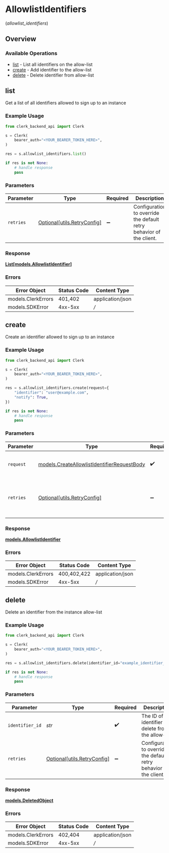 # AllowlistIdentifiers
(*allowlist_identifiers*)

## Overview

### Available Operations

* [list](#list) - List all identifiers on the allow-list
* [create](#create) - Add identifier to the allow-list
* [delete](#delete) - Delete identifier from allow-list

## list

Get a list of all identifiers allowed to sign up to an instance

### Example Usage

```python
from clerk_backend_api import Clerk

s = Clerk(
    bearer_auth="<YOUR_BEARER_TOKEN_HERE>",
)

res = s.allowlist_identifiers.list()

if res is not None:
    # handle response
    pass

```

### Parameters

| Parameter                                                           | Type                                                                | Required                                                            | Description                                                         |
| ------------------------------------------------------------------- | ------------------------------------------------------------------- | ------------------------------------------------------------------- | ------------------------------------------------------------------- |
| `retries`                                                           | [Optional[utils.RetryConfig]](../../models/utils/retryconfig.md)    | :heavy_minus_sign:                                                  | Configuration to override the default retry behavior of the client. |

### Response

**[List[models.AllowlistIdentifier]](../../models/.md)**

### Errors

| Error Object       | Status Code        | Content Type       |
| ------------------ | ------------------ | ------------------ |
| models.ClerkErrors | 401,402            | application/json   |
| models.SDKError    | 4xx-5xx            | */*                |


## create

Create an identifier allowed to sign up to an instance

### Example Usage

```python
from clerk_backend_api import Clerk

s = Clerk(
    bearer_auth="<YOUR_BEARER_TOKEN_HERE>",
)

res = s.allowlist_identifiers.create(request={
    "identifier": "user@example.com",
    "notify": True,
})

if res is not None:
    # handle response
    pass

```

### Parameters

| Parameter                                                                                           | Type                                                                                                | Required                                                                                            | Description                                                                                         |
| --------------------------------------------------------------------------------------------------- | --------------------------------------------------------------------------------------------------- | --------------------------------------------------------------------------------------------------- | --------------------------------------------------------------------------------------------------- |
| `request`                                                                                           | [models.CreateAllowlistIdentifierRequestBody](../../models/createallowlistidentifierrequestbody.md) | :heavy_check_mark:                                                                                  | The request object to use for the request.                                                          |
| `retries`                                                                                           | [Optional[utils.RetryConfig]](../../models/utils/retryconfig.md)                                    | :heavy_minus_sign:                                                                                  | Configuration to override the default retry behavior of the client.                                 |

### Response

**[models.AllowlistIdentifier](../../models/allowlistidentifier.md)**

### Errors

| Error Object       | Status Code        | Content Type       |
| ------------------ | ------------------ | ------------------ |
| models.ClerkErrors | 400,402,422        | application/json   |
| models.SDKError    | 4xx-5xx            | */*                |


## delete

Delete an identifier from the instance allow-list

### Example Usage

```python
from clerk_backend_api import Clerk

s = Clerk(
    bearer_auth="<YOUR_BEARER_TOKEN_HERE>",
)

res = s.allowlist_identifiers.delete(identifier_id="example_identifier_id")

if res is not None:
    # handle response
    pass

```

### Parameters

| Parameter                                                           | Type                                                                | Required                                                            | Description                                                         | Example                                                             |
| ------------------------------------------------------------------- | ------------------------------------------------------------------- | ------------------------------------------------------------------- | ------------------------------------------------------------------- | ------------------------------------------------------------------- |
| `identifier_id`                                                     | *str*                                                               | :heavy_check_mark:                                                  | The ID of the identifier to delete from the allow-list              | example_identifier_id                                               |
| `retries`                                                           | [Optional[utils.RetryConfig]](../../models/utils/retryconfig.md)    | :heavy_minus_sign:                                                  | Configuration to override the default retry behavior of the client. |                                                                     |

### Response

**[models.DeletedObject](../../models/deletedobject.md)**

### Errors

| Error Object       | Status Code        | Content Type       |
| ------------------ | ------------------ | ------------------ |
| models.ClerkErrors | 402,404            | application/json   |
| models.SDKError    | 4xx-5xx            | */*                |
